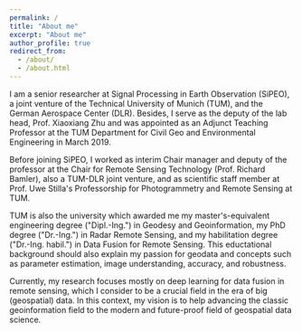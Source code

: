```yaml
---
permalink: /
title: "About me"
excerpt: "About me"
author_profile: true
redirect_from: 
  - /about/
  - /about.html
---
```


I am a senior researcher at Signal Processing in Earth Observation (SiPEO), a joint venture of the Technical University of Munich (TUM), and the German Aerospace Center (DLR). 
Besides, I serve as the deputy of the lab head, Prof. Xiaoxiang Zhu and was appointed as an Adjunct Teaching Professor at the TUM Department for Civil Geo and Environmental Engineering in March 2019.

Before joining SiPEO, I worked as interim Chair manager and deputy of the professor at the Chair for Remote Sensing Technology (Prof. Richard Bamler), also a TUM-DLR joint venture, and as scientific staff member at Prof. Uwe Stilla's Professorship for Photogrammetry and Remote Sensing at TUM. 

TUM is also the university which awarded me my master's-equivalent engineering degree ("Dipl.-Ing.") in Geodesy and Geoinformation, my PhD degree ("Dr.-Ing.") in Radar Remote Sensing, and my habilitation degree ("Dr.-Ing. habil.") in Data Fusion for Remote Sensing. This eductational background should also explain my passion for geodata and concepts such as parameter estimation, image understanding, accuracy, and robustness.

Currently, my research focuses mostly on deep learning for data fusion in remote sensing, which I consider to be a crucial field in the era of big (geospatial) data. 
In this context, my vision is to help advancing the classic geoinformation field to the modern and future-proof field of geospatial data science. 
